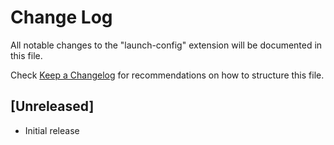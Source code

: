 # Change Log

All notable changes to the "launch-config" extension will be documented in this file.

Check [Keep a Changelog](http://keepachangelog.com/) for recommendations on how to structure this file.

## [Unreleased]

- Initial release